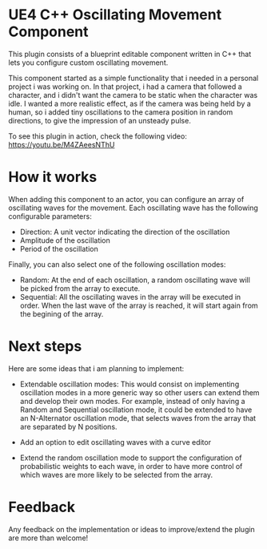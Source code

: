 # UE4 C++ Oscillating Movement Component
This plugin consists of a blueprint editable component written in C++ that lets you configure custom oscillating movement. 

This component started as a simple functionality that i needed in a personal project i was working on. In that project, i had a camera that followed a character, and i didn't want the camera to be static when the character was idle. I wanted a more realistic effect, as if the camera was being held by a human, so i added tiny oscillations to the camera position in random directions, to give the impression of an unsteady pulse.  

To see this plugin in action, check the following video: https://youtu.be/M4ZAeesNThU

# How it works 
When adding this component to an actor, you can configure an array of oscillating waves for the movement. Each oscillating wave has the following configurable parameters:

* Direction: A unit vector indicating the direction of the oscillation
* Amplitude of the oscillation
* Period of the oscillation

Finally, you can also select one of the following oscillation modes:

* Random: At the end of each oscillation, a random oscillating wave will be picked from the array to execute.
* Sequential: All the oscillating waves in the array will be executed in order. When the last wave of the array is reached, it will start again from the begining of the array.

# Next steps
Here are some ideas that i am planning to implement:

* Extendable oscillation modes: This would consist on implementing oscillation modes in a more generic way so other users can extend them and develop their own modes. For example, instead of only having a Random and Sequential oscillation mode, it could be extended to have an N-Alternator oscillation mode, that selects waves from the array that are separated by N positions.

* Add an option to edit oscillating waves with a curve editor

* Extend the random oscillation mode to support the configuration of probabilistic weights to each wave, in order to have more control of which waves are more likely to be selected from the array.

# Feedback
Any feedback on the implementation or ideas to improve/extend the plugin are more than welcome!
